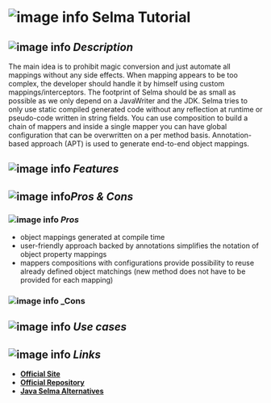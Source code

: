 # ![image info](../images/icons8-inspect-code-64.png) Selma Tutorial

## ![image info](../../images/icons8-code-64.png) _Description_

The main idea is to prohibit magic conversion and just automate all mappings without any side effects. When mapping appears to be too complex, the developer should handle it by himself using custom mappings/interceptors. The footprint of Selma should be as small as possible as we only depend on a JavaWriter and the JDK. Selma tries to only use static compiled generated code without any reflection at runtime or pseudo-code written in string fields. You can use composition to build a chain of mappers and inside a single mapper you can have global configuration that can be overwritten on a per method basis. Annotation-based approach \(APT\) is used to generate end-to-end object mappings.

## ![image info](../../images/icons8-attach-64.png) _Features_

## ![image info](../../images/icons8-edit-property-64.png )_Pros & Cons_

### ![image info](../../images/icons8-add-property-64.png) _Pros_

* object mappings generated at compile time
* user-friendly approach backed by annotations simplifies the notation of object property mappings
* mappers compositions with configurations provide possibility to reuse already defined object matchings \(new method does not have to be provided for each mapping\)

### ![image info](../../images/icons8-remove-property-64.png) _Cons

## ![image info](../../images/icons8-source-64.png) _Use cases_

## ![image info](../../images/icons8-inspect-code-64.png) _Links_

* [**Official Site**](http://www.selma-java.org/)
* [**Official Repository**](https://github.com/xebia-france/selma)
* [**Java Selma Alternatives**](https://java.libhunt.com/selma-alternatives)
